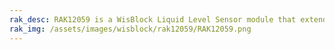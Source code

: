 ```yaml
---
rak_desc: RAK12059 is a WisBlock Liquid Level Sensor module that extends the WisBlock system with a Liquid Level Sensor from MILONE. It comes with a ready-to-use software library and tutorial, making it easy to build a liquid level data acquisition system.
rak_img: /assets/images/wisblock/rak12059/RAK12059.png
---
```


<rk-redirect to="/Product-Categories/WisBlock/RAK12059/Overview/" />